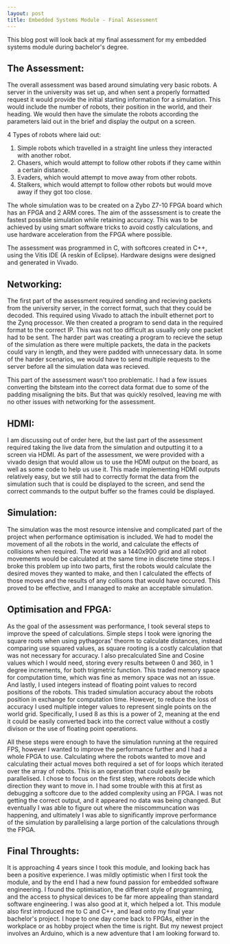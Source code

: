 ```yaml
---
layout: post
title: Embedded Systems Module - Final Assessment
---
```


This blog post will look back at my final assessment for my embedded systems module during bachelor's degree.

## The Assessment:

The overall assessment was based around simulating very basic robots. A server in the university was set up, and when sent a properly formatted request it would provide the initial starting information for a simulation. This would include the number of robots, their position in the world, and their heading. We would then have the simulate the robots according the parameters laid out in the brief and display the output on a screen. 

4 Types of robots where laid out:
1. Simple robots which travelled in a straight line unless they interacted with another robot.
2. Chasers, which would attempt to follow other robots if they came within a certain distance.
3. Evaders, which would attempt to move away from other robots.
4. Stalkers, which would attempt to follow other robots but would move away if they got too close.

The whole simulation was to be created on a Zybo Z7-10 FPGA board which has an FPGA and 2 ARM cores. The aim of the asssessment is to create the fastest possible simulation while retaining accuracy. This was to be achieved by using smart software tricks to avoid costly calculations, and use hardware acceleration from the FPGA where possible. 

The assessment was programmed in C, with softcores created in C++, using the Vitis IDE (A reskin of Eclipse). Hardware designs were designed and generated in Vivado.

## Networking:

The first part of the assessment required sending and recieving packets from the university server, in the correct format, such that they could be decoded. This required using Vivado to attach the inbuilt ethernet port to the Zynq processor. We then created a program to send data in the required format to the correct IP. This was not too difficult as usually only one packet had to be sent. The harder part was creating a program to recieve the setup of the simulation as there were multiple packets, the data in the packets could vary in length, and they were padded with unnecessary data. In some of the harder scenarios, we would have to send multiple requests to the server before all the simulation data was recieved. 

This part of the assessment wasn't too problematic. I had a few issues converting the bitsteam into the correct data format due to some of the padding misaligning the bits. But that was quickly resolved, leaving me with no other issues with networking for the assessment.

## HDMI:

I am discussing out of order here, but the last part of the assessment required taking the live data from the simulation and outputting it to a screen via HDMI. As part of the assessment, we were provided with a vivado design that would allow us to use the HDMI output on the board, as well as some code to help us use it. This made implementing HDMI outputs relatively easy, but we still had to correctly format the data from the simulation such that is could be displayed to the screen, and send the correct commands to the output buffer so the frames could be displayed.

## Simulation:

The simulation was the most resource intensive and complicated part of the project when performance optimisation is included. We had to model the movement of all the robots in the world, and calculate the effects of collisions when required. The world was a 1440x900 grid and all robot movements would be calculated at the same time in discrete time steps. I broke this problem up into two parts, first the robots would calculate the desired moves they wanted to make, and then I calculated the effects of those moves and the results of any collisons that would have occured. This proved to be effective, and I managed to make an acceptable simulation.

## Optimisation and FPGA:

As the goal of the assessment was performance, I took several steps to improve the speed of calculations. Simple steps I took were ignoring the square roots when using pythagoras' theorm to calculate distances, instead comparing use squared values, as square rooting is a costly calculation that was not necessary for accuracy. I also precalculated Sine and Cosine values which I would need, storing every results between 0 and 360, in 1 degree increments, for both trigmetric function. This traded memory space for computation time, which was fine as memory space was not an issue. And lastly, I used integers instead of floating point values to record positions of the robots. This traded simulation accuracy about the robots position in exchange for computation time. However, to reduce the loss of accuracy I used multiple integer values to represent single points on the world grid. Specifically, I used 8 as this is a power of 2, meaning at the end it could be easily converted back into the correct value without a costly divison or the use of floating point operations. 

All these steps were enough to have the simulation running at the required FPS, however I wanted to improve the performance further and I had a whole FPGA to use. Calculating where the robots wanted to move and calculating their actual moves both required a set of for loops which iterated over the array of robots. This is an operation that could easily be parallelised. I chose to focus on the first step, where robots decide which direction they want to move in. I had some trouble with this at first as debugging a softcore due to the added complexity using an FPGA. I was not getting the correct output, and it appeared no data was being changed. But eventually I was able to figure out where the miscommuncation was happening, and ultimately I was able to significantly improve performance of the simulation by parallelising a large portion of the calculations through the FPGA. 

## Final Throughts:

It is approaching 4 years since I took this module, and looking back has been a positive experience. I was mildly optimistic when I first took the module, and by the end I had a new found passion for embedded software engineering. I found the optimisation, the different style of programming, and the access to physical devices to be far more appealing than standard software engineering. I was also good at it, which helped a lot. This module also first introduced me to C and C++, and lead onto my final year bachelor's project. I hope to one day come back to FPGAs, either in the workplace or as hobby project when the time is right. But my newest project involves an Arduino, which is a new adventure that I am looking forward to. 
























